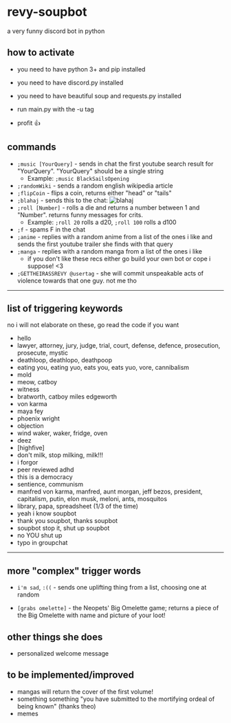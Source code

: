 # **revy-soupbot**

 a very funny discord bot in python

## **how to activate**

- you need to have python 3+ and pip installed
- you need to have discord.py installed
- you need to have beautiful soup and requests.py installed

- run main.py with the -u tag

- profit 👍

## **commands**

- ```;music [YourQuery]``` - sends in chat the first youtube search result for "YourQuery". "YourQuery" should be a single string
  - Example: ```;music BlackSailsOpening```
- ```;randomWiki``` - sends a random english wikipedia article
- ```;flipCoin``` - flips a coin, returns either "head" or "tails"
- ```;blahaj``` - sends this to the chat: ![blahaj](https://media2.giphy.com/media/XC1BqjgscMp2tm1s5Y/giphy.gif?cid=790b7611287113b3e53b09439797c455f953969c3a92c42e&rid=giphy.gif&ct=g)
- ```;roll [Number]``` - rolls a die and returns a number between 1 and "Number". returns funny messages for crits. 
  - Example: ```;roll 20``` rolls a d20, ```;roll 100``` rolls a d100
- ```;f``` - spams F in the chat
- ```;anime``` - replies with a random anime from a list of the ones i like and sends the first youtube trailer she finds with that query
- ```;manga``` - replies with a random manga from a list of the ones i like
  - if you don't like these recs either go build your own bot or cope i suppose! <3
- ```;GETTHEIRASSREVY @usertag``` -  she will commit unspeakable acts of violence towards that one guy. not me tho
***

## **list of triggering keywords**
  
no i will not elaborate on these, go read the code if you want
  
- hello
- lawyer, attorney, jury, judge, trial, court, defense, defence, prosecution, prosecute, mystic
- deathloop, deathlopo, deathpoop
- eating you, eating yuo, eats you, eats yuo, vore, cannibalism
- mold
- meow, catboy
- witness
- bratworth, catboy miles edgeworth
- von karma
- maya fey
- phoenix wright
- objection
- wind waker, waker, fridge, oven
- deez
- \[highfive\]
- don't milk, stop milking, milk!!!
- i forgor
- peer reviewed adhd
- this is a democracy
- sentience, communism
- manfred von karma, manfred, aunt morgan, jeff bezos, president, capitalism, putin, elon musk, meloni, ants, mosquitos
- library, papa, spreadsheet (1/3 of the time)
- yeah i know soupbot
- thank you soupbot, thanks soupbot
- soupbot stop it, shut up soupbot
- no YOU shut up
- typo in groupchat

***

## **more "complex" trigger words**

- ```i'm sad```, ```:((``` - sends one uplifting thing from a list, choosing one at random

-  ```[grabs omelette]``` - the Neopets' Big Omelette game; returns a piece of the Big Omelette with name and picture of your loot!


## **other things she does**

- personalized welcome message

## **to be implemented/improved**

- mangas will return the cover of the first volume! 
- something something "you have submitted to the mortifying ordeal of being known" (thanks theo)
- memes
